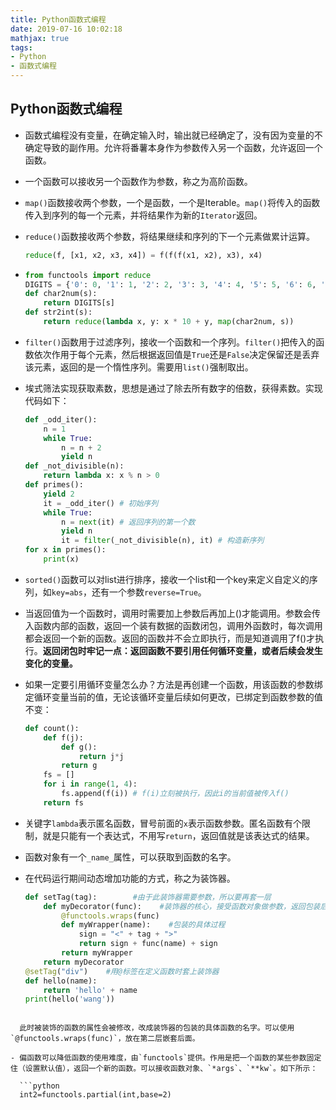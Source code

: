 ```yaml
---
title: Python函数式编程
date: 2019-07-16 10:02:18
mathjax: true
tags:
- Python
- 函数式编程
---
```


## Python函数式编程

- 函数式编程没有变量，在确定输入时，输出就已经确定了，没有因为变量的不确定导致的副作用。允许将番薯本身作为参数传入另一个函数，允许返回一个函数。

- 一个函数可以接收另一个函数作为参数，称之为高阶函数。

- `map()`函数接收两个参数，一个是函数，一个是Iterable。`map()`将传入的函数传入到序列的每一个元素，并将结果作为新的`Iterator`返回。

  <!-- more -->

- `reduce()`函数接收两个参数，将结果继续和序列的下一个元素做累计运算。

  ```python
  reduce(f, [x1, x2, x3, x4]) = f(f(f(x1, x2), x3), x4)
  ```

- ```python
  from functools import reduce
  DIGITS = {'0': 0, '1': 1, '2': 2, '3': 3, '4': 4, '5': 5, '6': 6, '7': 7, '8': 8, '9': 9}
  def char2num(s):
      return DIGITS[s]
  def str2int(s):
      return reduce(lambda x, y: x * 10 + y, map(char2num, s))
  ```

- `filter()`函数用于过滤序列，接收一个函数和一个序列。`filter()`把传入的函数依次作用于每个元素，然后根据返回值是`True`还是`False`决定保留还是丢弃该元素，返回的是一个惰性序列。需要用`list()`强制取出。

- 埃式筛法实现获取素数，思想是通过了除去所有数字的倍数，获得素数。实现代码如下：

  ```python
  def _odd_iter():
      n = 1
      while True:
          n = n + 2
          yield n
  def _not_divisible(n):
      return lambda x: x % n > 0
  def primes():
      yield 2
      it = _odd_iter() # 初始序列
      while True:
          n = next(it) # 返回序列的第一个数
          yield n
          it = filter(_not_divisible(n), it) # 构造新序列
  for x in primes():
      print(x)
  ```

- `sorted()`函数可以对list进行排序，接收一个list和一个key来定义自定义的序列，如`key=abs`，还有一个参数`reverse=True`。

- 当返回值为一个函数时，调用时需要加上参数后再加上()才能调用。参数会传入函数内部的函数，返回一个装有数据的函数闭包，调用外函数时，每次调用都会返回一个新的函数。返回的函数并不会立即执行，而是知道调用了f()才执行。**返回闭包时牢记一点：返回函数不要引用任何循环变量，或者后续会发生变化的变量。**

- 如果一定要引用循环变量怎么办？方法是再创建一个函数，用该函数的参数绑定循环变量当前的值，无论该循环变量后续如何更改，已绑定到函数参数的值不变：

  ```python
  def count():
      def f(j):
          def g():
              return j*j
          return g
      fs = []
      for i in range(1, 4):
          fs.append(f(i)) # f(i)立刻被执行，因此i的当前值被传入f()
      return fs
  ```

- 关键字`lambda`表示匿名函数，冒号前面的`x`表示函数参数。匿名函数有个限制，就是只能有一个表达式，不用写`return`，返回值就是该表达式的结果。

- 函数对象有一个`_name_`属性，可以获取到函数的名字。

- 在代码运行期间动态增加功能的方式，称之为装饰器。

  ```python
  def setTag(tag):        #由于此装饰器需要参数，所以要再套一层
      def myDecorator(func):    #装饰器的核心，接受函数对象做参数，返回包装后的函数对象
          @functools.wraps(func)
          def myWrapper(name):    #包装的具体过程
              sign = "<" + tag + ">"
              return sign + func(name) + sign
          return myWrapper
      return myDecorator
  @setTag("div")    #用@标签在定义函数时套上装饰器
  def hello(name):
      return 'hello' + name
  print(hello('wang'))
```
  
  此时被装饰的函数的属性会被修改，改成装饰器的包装的具体函数的名字。可以使用`@functools.wraps(func)`，放在第二层嵌套后面。
  
- 偏函数可以降低函数的使用难度，由`functools`提供。作用是把一个函数的某些参数固定住（设置默认值），返回一个新的函数。可以接收函数对象、`*args`、`**kw`。如下所示：

  ```python
  int2=functools.partial(int,base=2)
  ```

  
